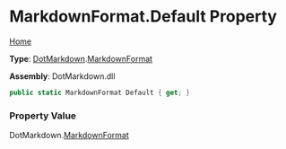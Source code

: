 # MarkdownFormat\.Default Property

[Home](../../../README.md)

**Type**: [DotMarkdown](../../README.md)\.[MarkdownFormat](../README.md)

**Assembly**: DotMarkdown\.dll

```csharp
public static MarkdownFormat Default { get; }
```

### Property Value

DotMarkdown\.[MarkdownFormat](../README.md)

